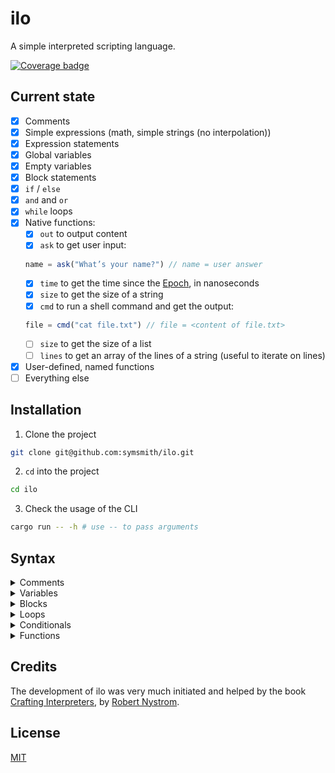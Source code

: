 # ilo

A simple interpreted scripting language.

[![Coverage badge](https://ilo-coverage.vercel.app/badges/flat.svg)](https://ilo-coverage.vercel.app/)


## Current state

- [x] Comments
- [x] Simple expressions (math, simple strings (no interpolation))
- [x] Expression statements
- [x] Global variables
- [x] Empty variables
- [x] Block statements
- [x] `if` / `else`
- [x] `and` and `or`
- [x] `while` loops
- [x] Native functions:
  - [x] `out` to output content
  - [x] `ask` to get user input:
  ```jsx
  name = ask("What’s your name?") // name = user answer
  ```
  - [x] `time` to get the time since the [Epoch](https://en.wikipedia.org/wiki/Unix_time#Definition), in nanoseconds
  - [x] `size` to get the size of a string
  - [x] `cmd` to run a shell command and get the output:
  ```jsx
  file = cmd("cat file.txt") // file = <content of file.txt>
  ```
  - [ ] `size` to get the size of a list
  - [ ] `lines` to get an array of the lines of a string (useful to iterate on lines)
- [x] User-defined, named functions
- [ ] Everything else

## Installation

1. Clone the project
```bash
git clone git@github.com:symsmith/ilo.git
```
2. `cd` into the project
```bash
cd ilo
```
3. Check the usage of the CLI
```bash
cargo run -- -h # use -- to pass arguments
```

## Syntax

<details>
  <summary>Comments</summary>


```jsx
// single-line comment
/* multiline
comment */
```
</details>

<details>
  <summary>Variables</summary>

```jsx
// declaration
a = 2
// assignment
a = 3
// fixed type
a = "string" // type error
// usage
out(a * 2)
```

Variables are scoped to statements: basically, if you define a variable inside braces you can’t use it outside of them.

Since the syntax for declaration and reassigment is the same, the outer scopes are searched in "inside to outside" order when assigning a value. If no variable with this name is found, it is created in this scope.

```jsx
if true {
  b = 4 // declaration
  a = 3 // assignment of outer scope is fine
}
out(b) // runtime error: b not found
```

The rule is: you can use any variable in your scope or those above, and the variable you create can be used in your scope and those below yours.

#### Empty

```jsx
// `empty` means "no value"
a = empty(number) // empty primary value needs to be typed (boolean or number)
a = 3             // type gets set
a = "a"           // type error
a = empty         // type is still number, no explicit type needed
a = "a"           // type error

// an empty string is defined only with ""
b = ""
c = empty(string) // syntax error: empty string variables cannot be initialized this way
```

#### Numbers

```jsx
// numbers are 64-bit floats (doubles)
a = 2
a = 2.0 * 3
a = 3 % 2  // 1 (remainder of euclidean division)
a = -3 % 2 // 1
a = 2^3    // 8 (exponentiation)
a /= 4     // 2; or +=, -=, *=, %=, ^=
a++        // 3; or a--
```

#### Booleans

Only the literal `true` is evaluated to true. Everything else is "falsy". The `and` and `or` operators always return booleans.

```jsx
a = 2
a == 2                // true
a != 2                // false
1 == 2 or 1 == 1      // true
1 == 1 and 2 == 2     // true
"a" or 2              // false
!(1 == 2) == (1 != 2) // true
1 == true             // false
"a" != 4              // true
/*
or: evaluates left-hand-side and skips evaluation
    of right-hand side if it is true
and: evaluates left-hand-side and skips evaluation
    of right-hand side if it is false
*/
```

#### Strings

```jsx
m = "strings can be
multiline"
"a" + "b" // "ab"
"a" + 3   // type error
"a" * 3   // "aaa"
"a" * 0   // ""
"a" * -1  // runtime error

a = "world"
b = "hello {a + "!"}" // "hello world!"
b = "hello {{a + !}}" // "hello {a + !}" ({{ escapes {)

b = r"hello {a}" // "hello {a}" (raw string)

out("hello" + " world") // "hello world"
size("hello")           // 5

a[0]           // "w"
a[-2]          // "l"
a[1] = "d"     // a == "wdrld"
a[2] = "hello" // runtime error
a[3] = 3       // type error
```

#### Lists

```jsx
// creation
// explicit type for empty list to enforce single type
a = number[]    // or a = string[], a = boolean[],
                // a = string[][]...
b = []          // type error, explicit type needed
b = ["a", 1]    // type error
a = [3]
s = ["a"] * 3   // ["a", "a", "a"], all different references
t = [1, 2] * 3  // [1, 2, 1, 2, 1, 2]
t = a * 3       // [3, 3, 3]
t = [1...3]     // [1, 2, 3]
t = [1...1]     // [1]
t = [1...-1]    // [1, 0, -1]
t = [1.2...3.4] // type error, int needed both sides

// read, write
s[1]        // "a"
s[1] = "b"  // s == ["a", "b", "a"]
s[2] = 3    // type error
s[-1] = "b" // s == ["a", "b", "b"]

// append
a = [3]
b = a + 2             // [3, 2]
b = 2 + a             // [2, 3]
b = [1, 2] + "a"      // type error
b = [1, 2] + [3, 4]   // [1, 2, 3, 4]
b = [[1, 2]] + [3, 4] // [[1, 2], [3, 4]]

// filter
b = [2, 1, 2] - 2      // [1] (remove occurences)
b = [2, 1, 3] - [2, 3] // [1] (remove occurences)
b = [1, 2] - "a"       // [1, 2] (no occurence)

// pop
b = [1, 2] / 1          // [1] ("slash"/cut n last)
b = [1, 2] / "a"        // type error
b = 1 / [1, 2]          // [2] ("slash"/cut n first)
b = 1 / [1, 2] / 1      // [] = (1 / [1, 2]) / 1
b = [1, 2] / 1 / [1, 2] // = ([1, 2] / 1) / [1, 2] 
                        // = [1] / [1, 2]
                        // type error

// belonging
a = [1...4]
2 in a   // true
"a" in a // false
-1 in a  // false

// list length
size([1...3]) // 3
size(4)       // type error
```

#### Objects

```jsx
o = {
  key: "value",
  "Some other key": 3,
  a: [3, 5],
  b: { key: "other value" },
  c: f () {
    return "hello"
  }, // optional `,` at end
}

// read, write
o.key     // "value"
o["key"]  // "value"
o.c()     // "hello"
o.key = "something else"
o.key = 4 // error

// create key
o.new = "hello"
o.new // "hello"

// delete key
delete(o.new)
o.new // runtime error

// keys list
keys(o) // ["key", "Some other key", ...]
```
</details>

<details>
  <summary>Blocks</summary>

```jsx
a = 3
{
  a = 4
  b = 2
  out(a) // 4
  out(b) // 2
}
out(a) // 4
out(b) // runtime error
```
</details>

<details>
  <summary>Loops</summary>

```jsx
a = 0
while a < 10 {
  out("something")
  a++
  break    // stops closest loop
  continue // goes to next iteration of closest loop
}

// for is for lists and strings only
b = [1...10]
for item in b {
  out(b) // 1 2 3...
}

c = "word"
for char in c {
  out(char) // w o r d
}

for char, i in c {
  out(char + " {i}") // w 0 o 1 r 2 d 3
}
```
</details>

<details>
  <summary>Conditionals</summary>

```jsx
a = 3
if a < 10 {
  out("something")
} else if a > 10 {
  out("something else")
} else {
  out("a = 10")
}

t = a == 10 ? "a = 10" : "a != 10"
u = a ? 1 : 2         // type error (a not boolean)
u = a == 10 ? "1" : 2 // type error (type mismatch)

match a {
  1 -> out("1")
  2 or 3 -> {
    out("something")
  }
  default -> out("else") // optional
}
```
</details>

<details>
  <summary>Functions</summary>

```jsx
f someFunc(a, b) {
  c = a + b
  return c
}

f inlineFunc(a, b) -> a + b

// anonymous functions
a = f () -> out("something")
a() // "something"

f () {
  doSomething()
  return "something"
}() // "something"

f func2() {
  return // syntax error
}

f func3(a) {
  if (a == 3) {
    return "a"
  } else {
    return 1 // type error (branches mismatch)
  }
}
```

#### Native functions

```jsx
a = ask("test")       // string
out(a)                // output some content
size([1, 2])          // get the size of a list
size("hello")         // get the length of a string
b = cmd("echo hello") // shell command: b == "hello"
time()                // time since 1/1/1970, midnight, in nanoseconds
lines("hello\nworld") // ["hello", "world"]
delete(o.key)         // delete a key from an object
keys(o)               // get a list of the keys of an object
```
</details>

## Credits

The development of ilo was very much initiated and helped by the book [Crafting Interpreters](https://craftinginterpreters.com/), by [Robert Nystrom](http://stuffwithstuff.com/).

## License

[MIT](./LICENSE)